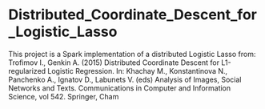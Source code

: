 # Distributed_Coordinate_Descent_for_Logistic_Lasso

This project is a Spark implementation of a distributed Logistic Lasso from:
Trofimov I., Genkin A. (2015) Distributed Coordinate Descent for L1-regularized Logistic Regression. In: Khachay M., Konstantinova N., Panchenko A., Ignatov D., Labunets V. (eds) Analysis of Images, Social Networks and Texts. Communications in Computer and Information Science, vol 542. Springer, Cham
